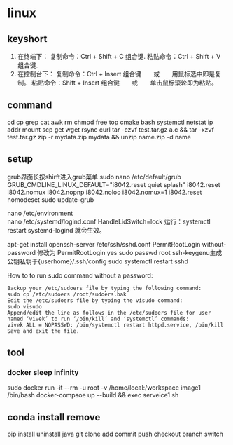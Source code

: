 # linux

## keyshort
 1. 在终端下：
    复制命令：Ctrl + Shift + C  组合键.
    粘贴命令：Ctrl + Shift + V  组合键.
 2. 在控制台下：
    复制命令：Ctrl + Insert  组合键　　或　　用鼠标选中即是复制。
    粘贴命令：Shift + Insert  组合键　　或　　单击鼠标滚轮即为粘贴。

## command
cd cp grep cat awk rm chmod  free top cmake bash systemctl
netstat ip addr mount scp get wget rsync curl 
tar -czvf test.tar.gz a.c && tar -xzvf test.tar.gz 
zip -r mydata.zip mydata  && unzip name.zip -d name

## setup
grub界面长按shirft进入grub菜单
sudo nano /etc/default/grub
GRUB_CMDLINE_LINUX_DEFAULT="i8042.reset quiet splash"
i8042.reset i8042.nomux i8042.nopnp i8042.noloo 
i8042.nomux=1 i8042.reset nomodeset
sudo update-grub

nano /etc/environment   
nano /etc/systemd/logind.conf
HandleLidSwitch=lock
运行：systemctl restart systemd-logind 就会生效。

apt-get install openssh-server
/etc/ssh/sshd.conf
PermitRootLogin without-password 修改为 PermitRootLogin yes
sudo passwd root
ssh-keygenu生成公钥私钥于{userhome}/.ssh/config
sudo systemctl restart sshd

How to to run sudo command without a password:

    Backup your /etc/sudoers file by typing the following command:
    sudo cp /etc/sudoers /root/sudoers.bak
    Edit the /etc/sudoers file by typing the visudo command:
    sudo visudo
    Append/edit the line as follows in the /etc/sudoers file for user named ‘vivek’ to run ‘/bin/kill’ and ‘systemctl’ commands:
    vivek ALL = NOPASSWD: /bin/systemctl restart httpd.service, /bin/kill
    Save and exit the file.


## tool
### docker sleep infinity 
sudo docker run -it --rm -u root -v /home/local:/workspace image1 /bin/bash
docker-compsoe up --build && exec serveice1 sh

## conda install remove
pip install uninstall
java
git clone add commit push checkout branch switch
 
